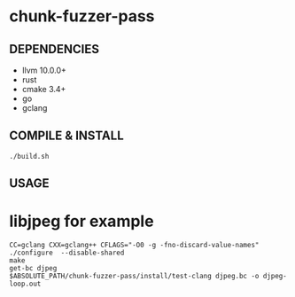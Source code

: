 # chunk-fuzzer-pass

## DEPENDENCIES
- llvm 10.0.0+
- rust
- cmake 3.4+
- go 
- gclang

## COMPILE & INSTALL
```
./build.sh
```

## USAGE

# libjpeg for example
```
CC=gclang CXX=gclang++ CFLAGS="-O0 -g -fno-discard-value-names" ./configure  --disable-shared
make
get-bc djpeg
$ABSOLUTE_PATH/chunk-fuzzer-pass/install/test-clang djpeg.bc -o djpeg-loop.out
```